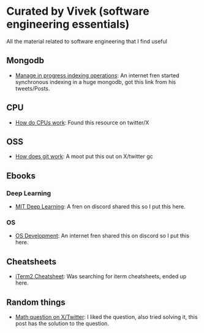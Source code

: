 # Curated by Vivek (software engineering essentials)
All the material related to software engineering that I find useful

## Mongodb
- [Manage in progress indexing operations](https://www.mongodb.com/docs/v3.0/tutorial/manage-in-progress-indexing-operations/): An internet fren started synchronous indexing in a huge mongodb, got this link from his tweets/Posts.

## CPU
- [How do CPUs work](https://www.cpu.land): Found this resource on twitter/X

## OSS
 - [How does git work](https://maryrosecook.com/blog/post/git-from-the-inside-out): A moot put this out on X/twitter gc

## Ebooks

### Deep Learning
- [MIT Deep Learning](https://github.com/janishar/mit-deep-learning-book-pdf/tree/master): A fren on discord shared this so I put this here.

### OS
- [OS Development](https://littleosbook.github.io/): An internet fren shared this on discord so I put this here.

## Cheatsheets

- [iTerm2 Cheatsheet](https://gist.github.com/squarism/ae3613daf5c01a98ba3a): Was searching for iterm cheatsheets, ended up here.

## Random things

- [Math question on X/Twitter](https://x.com/tiozzo_giulio/status/1705607363779063830?s=20): I liked the question, also tried solving it, this post has the solution to the question.
